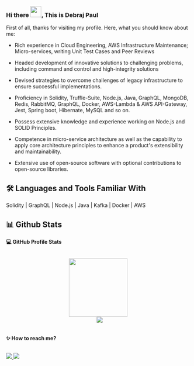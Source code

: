 ### Hi there <img src="https://raw.githubusercontent.com/iampavangandhi/iampavangandhi/master/gifs/Hi.gif" width="30px">, This is Debraj Paul 


First of all, thanks for visiting my profile. Here, what you should know about me:
- Rich experience in Cloud Engineering, AWS Infrastructure Maintenance; Micro-services, writing Unit Test Cases and Peer Reviews

- Headed development of innovative solutions to challenging problems, including command and control and high-integrity solutions

- Devised strategies to overcome challenges of legacy infrastructure to ensure successful implementations.

- Proficiency in Solidity, Truffle-Suite, Node.js, Java, GraphQL, MongoDB, Redis, RabbitMQ, GraphQL, Docker, AWS-Lambda & AWS API-Gateway, Jest, Spring boot, Hibernate, MySQL and so on.

- Possess extensive knowledge and experience working on Node.js and SOLID Principles.

- Competence in micro-service architecture as well as the capability to apply core architecture principles to enhance a product's extensibility and maintainability.

- Extensive use of open-source software with optional contributions to open-source libraries.

## 🛠 Languages and Tools Familiar With 
   Solidity | GraphQL | Node.js | Java | Kafka | Docker | AWS

## 📊 Github Stats
  <summary><b>💻 GitHub Profile Stats</b></summary>
  <br/>

<p align="center">
  <a href="https://github.com/debrajpaul">
    <img height="160em" src="https://github-readme-stats-eight-theta.vercel.app/api?username=debrajpaul&show_icons=true&theme=algolia&include_all_commits=true&count_private=true"/> 
  </a>
  <br/>
  &nbsp;
	  <img src="https://github-readme-stats.vercel.app/api/top-langs?username=debrajpaul&langs_count=10&show_icons=true&locale=en&layout=compact&theme=algolia"/>
</p>

<br/>

<summary><b>✨ How to reach me? </b></summary>
<br/>

  <p>
    <a href="https://www.linkedin.com/in/debraj-paul/">
      <img src="https://img.shields.io/badge/-debrajpaul-blue?style=flat-square&logo=Linkedin&logoColor=white&link=https://www.linkedin.com/in/debraj-paul/">
    <a/>
   <a href="mailto:pauldebraj7@gmail.com">
    <img src="https://img.shields.io/badge/-pauldebraj7@gmail.com-c14438?style=flat-square&logo=Gmail&logoColor=white&link=mailto:pauldebraj7@gmail.com">
   <a/>
  </p>

<!--
**debrajpaul/debrajpaul** is a ✨ _special_ ✨ repository because its `README.md` (this file) appears on your GitHub profile.

Here are some ideas to get you started:

- 🔭 I’m currently working on ...
- 🌱 I’m currently learning ...
- 👯 I’m looking to collaborate on ...
- 🤔 I’m looking for help with ...
- 💬 Ask me about ...
- 📫 How to reach me: ...
- 😄 Pronouns: ...
- ⚡ Fun fact: ...
-->
